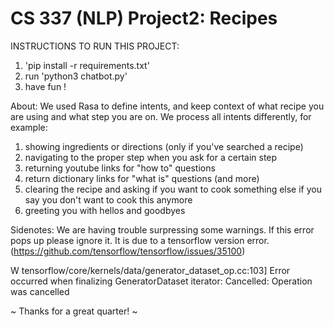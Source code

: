# CS 337 (NLP) Project2: Recipes

INSTRUCTIONS TO RUN THIS PROJECT: 
1. 'pip install -r requirements.txt' 
2. run 'python3 chatbot.py'
3. have fun ! 

About:
We used Rasa to define intents, and keep context of what recipe you are using and what step you are on. We process all intents differently, for example: 
1. showing ingredients or directions (only if you've searched a recipe)
2. navigating to the proper step when you ask for a certain step 
3. returning youtube links for "how to" questions
4. return dictionary links for "what is" questions 
(and more)
5. clearing the recipe and asking if you want to cook something else if you say you don't want to cook this anymore
6. greeting you with hellos and goodbyes

Sidenotes:
We are having trouble surpressing some warnings. If this error pops up please ignore it. It is due to a tensorflow version error. (https://github.com/tensorflow/tensorflow/issues/35100)

W tensorflow/core/kernels/data/generator_dataset_op.cc:103] Error occurred when finalizing GeneratorDataset iterator: Cancelled: Operation was cancelled

~ Thanks for a great quarter! ~
